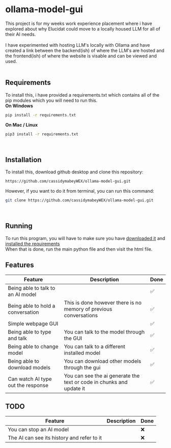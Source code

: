 # ollama-model-gui
This project is for my weeks work experience placement where i have explored about why Elucidat could move to a locally housed LLM for all of their AI needs. <br><br>
I have experimented with hosting LLM's locally with Ollama and have created a link between the backend(ish) of where the LLM's are hosted and the frontend(ish) of where the website is visable and can be viewed and used. <br><br>

## Requirements
To install this, i have provided a requirements.txt which contains all of the pip modules which you will need to run this. <br>
**On Windows** <br>
```bash
pip install -r requirements.txt
```

**On Mac / Linux** 
<br>
```bash
pip3 install -r requirements.txt
```
<br>


## Installation
To install this, download github desktop and clone this repository: <br>
```bash
https://github.com/cassidymabeyWEX/ollama-model-gui.git
```
However, if you want to do it from terminal, you can run this command: <br>
```bash
git clone https://github.com/cassidymabeyWEX/ollama-model-gui.git
```


<br>

## Running
To run this program, you will have to make sure you have [downloaded it](##installation) and [installed the requirements](##requirements) <br>
When that is done, run the main python file and then visit the html file. <br>


## Features
| Feature                                                        | Description                               | Done      |
|----------------------------------------------------------------|-------------------------------------------|-----------|
| Being able to talk to an AI model |                                                                        | ✅        |
| Being able to hold a conversation | This is done however there is no memory of previous conversations      | ✅        |
| Simple webpage GUI                |                                                                        | ✅        |
| Being able to type and talk       | You can talk to the model through the GUI                              | ✅        |
| Being able to change model        | You can talk to a different installed model                            | ✅        |
| Being able to download models     | You can download other models through the gui                          | ✅        |
| Can watch AI type out the response| You can see the ai generate the text or code in chunks and update it   | ✅        |

## TODO
| Feature                                                        | Description                               | Done      |
|----------------------------------------------------------------|-------------------------------------------|-----------|
| You can stop an AI model                   |                                                               | ❌        |
| The AI can see its history and refer to it |                                                               | ❌        |
